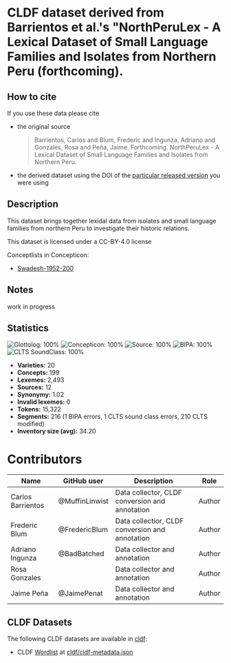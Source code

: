 # CLDF dataset derived from Barrientos et al.'s "NorthPeruLex - A Lexical Dataset of Small Language Families and Isolates from Northern Peru (forthcoming).

## How to cite

If you use these data please cite
- the original source
  > Barrientos, Carlos and Blum, Frederic and Ingunza, Adriano and Gonzales, Rosa and Peña, Jaime. Forthcoming. NorthPeruLex - A Lexical Dataset of Small Language Families and Isolates from Northern Peru.
- the derived dataset using the DOI of the [particular released version](../../releases/) you were using

## Description


This dataset brings together lexidal data from isolates and small language families from northern Peru to investigate their historic relations.

This dataset is licensed under a CC-BY-4.0 license


Conceptlists in Concepticon:
- [Swadesh-1952-200](https://concepticon.clld.org/contributions/Swadesh-1952-200)
## Notes

work in progress


## Statistics


![Glottolog: 100%](https://img.shields.io/badge/Glottolog-100%25-brightgreen.svg "Glottolog: 100%")
![Concepticon: 100%](https://img.shields.io/badge/Concepticon-100%25-brightgreen.svg "Concepticon: 100%")
![Source: 100%](https://img.shields.io/badge/Source-100%25-brightgreen.svg "Source: 100%")
![BIPA: 100%](https://img.shields.io/badge/BIPA-100%25-brightgreen.svg "BIPA: 100%")
![CLTS SoundClass: 100%](https://img.shields.io/badge/CLTS%20SoundClass-100%25-brightgreen.svg "CLTS SoundClass: 100%")

- **Varieties:** 20
- **Concepts:** 199
- **Lexemes:** 2,493
- **Sources:** 12
- **Synonymy:** 1.02
- **Invalid lexemes:** 0
- **Tokens:** 15,322
- **Segments:** 216 (1 BIPA errors, 1 CLTS sound class errors, 210 CLTS modified)
- **Inventory size (avg):** 34.20

# Contributors

Name | GitHub user    | Description                                     | Role |
--- |----------------|-------------------------------------------------| --- |
Carlos Barrientos | @MuffinLinwist | Data collector, CLDF conversion and annotation  | Author
Frederic Blum | @FredericBlum  | Data collectior, CLDF conversion and annotation | Author
Adriano Ingunza | @BadBatched    | Data collector and annotation                   | Author
Rosa Gonzales |                | Data collector and annotation                   | Author
Jaime Peña | @JaimePenat    | Data collector and annotation                   | Author




## CLDF Datasets

The following CLDF datasets are available in [cldf](cldf):

- CLDF [Wordlist](https://github.com/cldf/cldf/tree/master/modules/Wordlist) at [cldf/cldf-metadata.json](cldf/cldf-metadata.json)